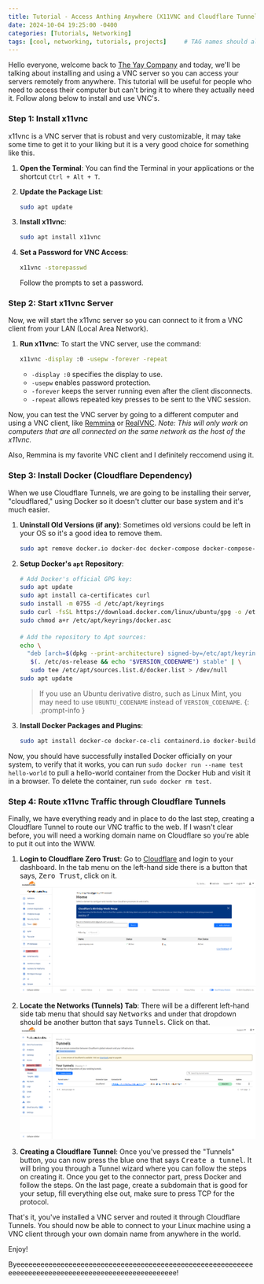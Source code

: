 ```yaml
---
title: Tutorial - Access Anthing Anywhere (X11VNC and Cloudflare Tunnels)
date: 2024-10-04 19:25:00 -0400
categories: [Tutorials, Networking]
tags: [cool, networking, tutorials, projects]     # TAG names should always be lowercase
---
```


Hello everyone, welcome back to [The Yay Company](https://www.yaycompany.com) and today, we'll be talking about installing and using a VNC server so you can access your servers remotely from anywhere. This tutorial will be useful for people who need to access their computer but can't bring it to where they actually need it. Follow along below to install and use VNC's.

### Step 1: Install x11vnc

x11vnc is a VNC server that is robust and very customizable, it may take some time to get it to your liking but it is a very good choice for something like this.

1. **Open the Terminal**: You can find the Terminal in your applications or the shortcut `Ctrl + Alt + T`.
   
2. **Update the Package List**:
   ```bash
   sudo apt update
   ```

3. **Install x11vnc**:
   ```bash
   sudo apt install x11vnc
   ```

4. **Set a Password for VNC Access**:
   ```bash
   x11vnc -storepasswd
   ```
   Follow the prompts to set a password.

### Step 2: Start x11vnc Server

Now, we will start the x11vnc server so you can connect to it from a VNC client from your LAN (Local Area Network).

1. **Run x11vnc**: To start the VNC server, use the command:
   ```bash
   x11vnc -display :0 -usepw -forever -repeat
   ```
   - `-display :0` specifies the display to use.
   - `-usepw` enables password protection.
   - `-forever` keeps the server running even after the client disconnects.
   - `-repeat` allows repeated key presses to be sent to the VNC session.

Now, you can test the VNC server by going to a different computer and using a VNC client, like [Remmina](https://remmina.org/) or [RealVNC](https://www.realvnc.com). *Note: This will only work on computers that are all connected on the same network as the host of the x11vnc.*

Also, Remmina is my favorite VNC client and I definitely reccomend using it.

### Step 3: Install Docker (Cloudflare Dependency)

When we use Cloudflare Tunnels, we are going to be installing their server, "cloudflared," using Docker so it doesn't clutter our base system and it's much easier.

1. **Uninstall Old Versions (if any)**: Sometimes old versions could be left in your OS so it's a good idea to remove them.
   ```bash
   sudo apt remove docker.io docker-doc docker-compose docker-compose-v2 podman-docker containerd runc
   ```

2. **Setup Docker's `apt` Repository**:
   ```bash
   # Add Docker's official GPG key:
   sudo apt update
   sudo apt install ca-certificates curl
   sudo install -m 0755 -d /etc/apt/keyrings
   sudo curl -fsSL https://download.docker.com/linux/ubuntu/gpg -o /etc/apt/keyrings/docker.asc
   sudo chmod a+r /etc/apt/keyrings/docker.asc

   # Add the repository to Apt sources:
   echo \
     "deb [arch=$(dpkg --print-architecture) signed-by=/etc/apt/keyrings/docker.asc] https://download.docker.com/linux/ubuntu \
      $(. /etc/os-release && echo "$VERSION_CODENAME") stable" | \
      sudo tee /etc/apt/sources.list.d/docker.list > /dev/null
   sudo apt update
   ```
   > If you use an Ubuntu derivative distro, such as Linux Mint, you may need to use `UBUNTU_CODENAME` instead of `VERSION_CODENAME`.
   {: .prompt-info }

3. **Install Docker Packages and Plugins**:
   ```bash
   sudo apt install docker-ce docker-ce-cli containerd.io docker-buildx-plugin docker-compose-plugin
   ```

Now, you should have successfully installed Docker officially on your system, to verify that it works, you can run `sudo docker run --name test hello-world` to pull a hello-world container from the Docker Hub and visit it in a browser. To delete the container, run `sudo docker rm test`.

### Step 4: Route x11vnc Traffic through Cloudflare Tunnels

Finally, we have everything ready and in place to do the last step, creating a Cloudflare Tunnel to route our VNC traffic to the web. If I wasn't clear before, you will need a working domain name on Cloudflare so you're able to put it out into the WWW.

1. **Login to Cloudflare Zero Trust**: Go to [Cloudflare](https://cloudflare.com) and login to your dashboard. In the tab menu on the left-hand side there is a button that says, <kbd>Zero Trust</kbd>, click on it.
   ![Cloudflare Dashboard](/assets/img/CloudflareDashboard.png)

2. **Locate the Networks (Tunnels) Tab**: There will be a different left-hand side tab menu that should say <kbd>Networks</kbd> and under that dropdown should be another button that says <kbd>Tunnels</kbd>. Click on that.
   ![Zero Trust Dashboard](/assets/img/ZeroTrustDashboard.png)

3. **Creating a Cloudflare Tunnel**: Once you've pressed the "Tunnels" button, you can now press the blue one that says <kbd>Create a tunnel</kbd>. It will bring you through a Tunnel wizard where you can follow the steps on creating it. Once you get to the connector part, press Docker and follow the steps. On the last page, create a subdomain that is good for your setup, fill everything else out, make sure to press TCP for the protocol.

That's it, you've installed a VNC server and routed it through Cloudflare Tunnels. You should now be able to connect to your Linux machine using a VNC client through your own domain name from anywhere in the world.

Enjoy!

Byeeeeeeeeeeeeeeeeeeeeeeeeeeeeeeeeeeeeeeeeeeeeeeeeeeeeeeeeeeeeeeeeeeeeeeeeeeeeeeeeeeeeeeeeeeeeeeeeeeeee!
